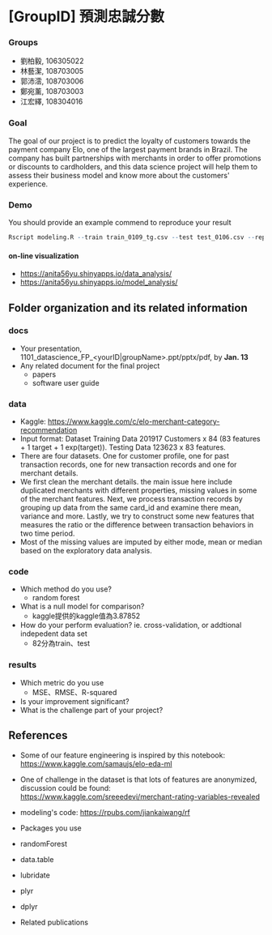 # [GroupID] 預測忠誠分數

### Groups
* 劉柏毅, 106305022
* 林藝潔, 108703005
* 郭沛澐, 108703006
* 鄭宛薰, 108703003
* 江宏繹, 108304016

### Goal
The goal of our project is to predict the loyalty of customers towards the payment company Elo, one of the largest payment brands in Brazil. The company has built partnerships with merchants in order to offer promotions or discounts to cardholders, and this data science project will help them to assess their business model and know more about the customers' experience.

### Demo 
You should provide an example commend to reproduce your result
```R
Rscript modeling.R --train train_0109_tg.csv --test test_0106.csv --report performance.csv --predict predict.csv
```


#### on-line visualization
* https://anita56yu.shinyapps.io/data_analysis/
* https://anita56yu.shinyapps.io/model_analysis/

## Folder organization and its related information

### docs
* Your presentation, 1101_datascience_FP_<yourID|groupName>.ppt/pptx/pdf, by **Jan. 13**
* Any related document for the final project
  * papers
  * software user guide

### data

* Kaggle: https://www.kaggle.com/c/elo-merchant-category-recommendation
* Input format: Dataset Training Data 201917 Customers x 84 (83 features + 1 target + 1 exp(target)). Testing Data 123623 x 83 features.
* There are four datasets. One for customer profile, one for past transaction records, one for new transaction records and one for merchant details.
* We first clean the merchant details. the main issue here include duplicated merchants with different properties, missing values in some of the merchant features. Next, we process transaction records by grouping up data from the same card_id and examine there mean, variance and more. Lastly, we try to construct some new features that measures the ratio or the difference between transaction behaviors in two time period.
* Most of the missing values are imputed by either mode, mean or median based on the exploratory data analysis.


### code

* Which method do you use?
  * random forest
* What is a null model for comparison?
  * kaggle提供的kaggle值為3.87852
* How do your perform evaluation? ie. cross-validation, or addtional indepedent data set
  * 82分為train、test

### results

* Which metric do you use 
  * MSE、RMSE、R-squared
* Is your improvement significant?
* What is the challenge part of your project?

## References
* Some of our feature engineering is inspired by this notebook: https://www.kaggle.com/samaujs/elo-eda-ml
* One of challenge in the dataset is that lots of features are anonymized, discussion could be found: https://www.kaggle.com/sreeedevi/merchant-rating-variables-revealed
* modeling's code: https://rpubs.com/jiankaiwang/rf

* Packages you use
 * randomForest
 * data.table
 * lubridate
 * plyr
 * dplyr

* Related publications
